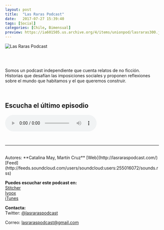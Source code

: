 ```yaml
---
layout: post
title:  "Las Raras Podcast"
date:   2017-07-27 15:39:40
tags: [Social]
categories: [Chile, Bimensual]
preview: https://ia601505.us.archive.org/4/items/unionpod/lasraras300.jpg
---
```


![Las Raras Podcast](https://ia601505.us.archive.org/4/items/unionpod/lasraras500.jpg)  

<br/>  
<br/>
 
Somos un podcast independiente que cuenta relatos de no ficción. Historias que desafían las imposiciones sociales y proponen reflexiones sobre el mundo que habitamos y el que queremos construir.  

<br/>

## Escucha el último episodio  


<!--reproductor-feed=http://feeds.soundcloud.com/users/soundcloud:users:255016072/sounds.rss-->
<!--reproductor-start-->
<audio id="audio" preload="auto" controls="" src="http://feeds.soundcloud.com/stream/344365627-las_raras_podcast-mapuche-style.mp3"></audio>
<!--reproductor-end-->

<br>


_ _ _  

<br>  
Autores: **Catalina May, Martín Cruz**  
[Web](http://lasraraspodcast.com/)  
[Feed](http://feeds.soundcloud.com/users/soundcloud:users:255016072/sounds.rss)  

**Puedes escuchar este podcast en:**  
[Stitcher](https://www.stitcher.com/podcast/las-raras-podcast)  
[Ivoox](http://www.ivoox.com/podcast-raras-podcast_sq_f1326460_1.html?utm_expid=113438436-29.eCvEPSK_RumfPBvR4kTjaw.0&utm_referrer=http%3A%2F%2Fcl.ivoox.com%2Fes%2Fescuchar-raras_nq_233812_1.html)  
[iTunes](https://itunes.apple.com/cl/podcast/las-raras-podcast/id1158546491?l=en)   


**Contacta:**  
Twitter: [@lasraraspodcast](https://twitter.com/lasraraspodcast) 

Correo: [lasraraspodcast@gmail.com](mailto:lasraraspodcast@gmail.com)  







